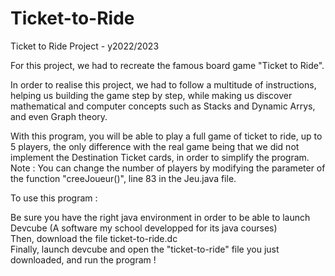 # Ticket-to-Ride
Ticket to Ride Project - y2022/2023  

For this project, we had to recreate the famous board game "Ticket to Ride".
  
In order to realise this project, we had to follow a multitude of instructions, helping us building the game step by step, while making us discover mathematical and computer concepts such as Stacks and Dynamic Arrys, and even Graph theory.  
  
With this program, you will be able to play a full game of ticket to ride, up to 5 players, the only difference with the real game being that we did not implement the Destination Ticket cards, in order to simplify the program.
Note : You can change the number of players by modifying the parameter of the function "creeJoueur()", line 83 in the Jeu.java file.
  
To use this program :  
  
Be sure you have the right java environment in order to be able to launch Devcube (A software my school developped for its java courses)  
Then, download the file ticket-to-ride.dc  
Finally, launch devcube and open the "ticket-to-ride" file you just downloaded, and run the program !  
